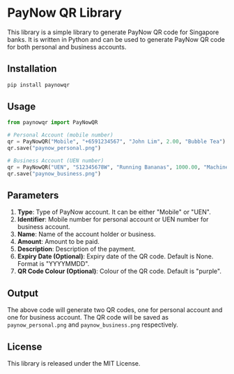 # PayNow QR Library
This library is a simple library to generate PayNow QR code for Singapore banks. It is written in Python and can be used to generate PayNow QR code for both personal and business accounts.

## Installation

```bash
pip install paynowqr
```

## Usage

```python
from paynowqr import PayNowQR

# Personal Account (mobile number)
qr = PayNowQR("Mobile", "+6591234567", "John Lim", 2.00, "Bubble Tea")
qr.save("paynow_personal.png")

# Business Account (UEN number)
qr = PayNowQR("UEN", "S12345678W", "Running Bananas", 1000.00, "Machine Maintainance")
qr.save("paynow_business.png")
```

## Parameters
1. **Type**: Type of PayNow account. It can be either "Mobile" or "UEN".
2. **Identifier**: Mobile number for personal account or UEN number for business account.
3. **Name**: Name of the account holder or business.
4. **Amount**: Amount to be paid.
5. **Description**: Description of the payment.
6. **Expiry Date (Optional)**: Expiry date of the QR code. Default is None. Format is "YYYYMMDD".
7. **QR Code Colour (Optional)**: Colour of the QR code. Default is "purple".

## Output
The above code will generate two QR codes, one for personal account and one for business account. The QR code will be saved as `paynow_personal.png` and `paynow_business.png` respectively.

## License
This library is released under the MIT License.